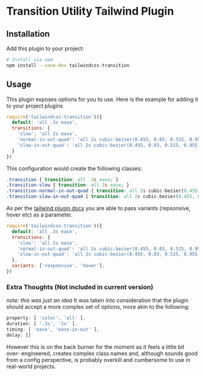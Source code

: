 # Transition Utility Tailwind Plugin

## Installation

Add this plugin to your project:

```bash
# Install via npm
npm install --save-dev tailwindcss-transition
```

## Usage

This plugin exposes options for you to use. Here is the example for adding it to your project plugins

```js
require('tailwindcss-transition')({
  default: 'all .3s ease',
  transitions: {
    'slow': 'all 2s ease',
    'normal-in-out-quad': 'all 2s cubic-bezier(0.455, 0.03, 0.515, 0.955)',
    'slow-in-out-quad': 'all 2s cubic-bezier(0.455, 0.03, 0.515, 0.955)',
  }  
})
```

This configuration would create the following classes:

```css
.transition { transition: all .3s ease; }
.transition-slow { transition: all 2s ease; }
.transition-normal-in-out-quad { transition: all 2s cubic-bezier(0.455, 0.03, 0.515, 0.955); }
.transition-slow-in-out-quad { transition: all 2s cubic-bezier(0.455, 0.03, 0.515, 0.955); }
```

As per the [tailwind plugin docs](https://tailwindcss.com/docs/plugins/) you are able to pass variants (repsonsive, hover etc) as a parameter.

```js
require('tailwindcss-transition')({
  default: 'all .3s ease',
  transitions: {
    'slow': 'all 2s ease',
    'normal-in-out-quad': 'all 2s cubic-bezier(0.455, 0.03, 0.515, 0.955)',
    'slow-in-out-quad': 'all 2s cubic-bezier(0.455, 0.03, 0.515, 0.955)',
  },
  variants: ['responsive', 'hover'],
})
```

### Extra Thoughts (Not included in current version)

_note: this was just an idea_
It was taken into consideration that the plugin should accept a more complex set
of options, more akin to the following:

```js
property: [ 'color', 'all' ],
duration: [ '.3s', '2s' ],
timing: [ 'ease', 'ease-in-out' ],
delay: []
```

However this is on the back burner for the moment as it feels a little bit over-
engineered, creates complex class names and, although sounds good from a config
perspective, is probably overkill and cumbersome to use in real-world projects.
